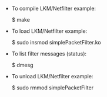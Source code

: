 - To compile LKM/Netfilter example:

    $ make

- To load LKM/Netfilter example:

    $ sudo insmod simplePacketFilter.ko

- To list filter messages (status):

    $ dmesg

- To unload LKM/Netfilter example:

    $ sudo rmmod simplePacketFilter

